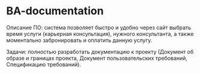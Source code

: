 # BA-documentation
Описание ПО: система позволяет быстро и удобно через сайт выбрать время услуги (карьерная консультация), нужного консультанта, а также моментально забронировать и оплатить данную услугу.

Задачи: полностью разработать документацию к проекту (Документ об образе и границах проекта, Документ пользовательских требований, Спецификацию требований).
